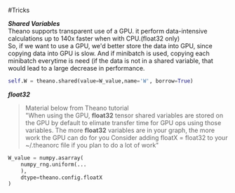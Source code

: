 #Tricks

___Shared Variables___  
Theano supports transparent use of a GPU. it perform data-intensive calculations up to 140x faster when with CPU.(float32 only)  
So, if we want to use a GPU, we'd better store the data into GPU, since copying data into GPU is slow.  And if minibatch is used, copying each minibatch everytime is need (if the data is not in a shared variable, that would lead to a large decrease in performance.
```python
self.W = theano.shared(value=W_value,name='W', borrow=True)
```  

___float32___
>Material below from Theano tutorial  
"When using the GPU, **float32** tensor shared variables are stored on the GPU by default to elimate transfer time for GPU ops using those variables.
The more **float32** variables are in your graph, the more work the GPU can do for you
Consider adding floatX = float32 to your ~/.theanorc file if you plan to do a lot of work"  

```python
W_value = numpy.asarray(
    numpy_rng.uniform(...
    ),
    dtype=theano.config.floatX
)
```
